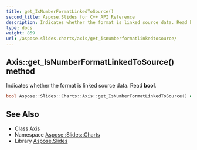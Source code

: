 ```yaml
---
title: get_IsNumberFormatLinkedToSource()
second_title: Aspose.Slides for C++ API Reference
description: Indicates whether the format is linked source data. Read bool.
type: docs
weight: 859
url: /aspose.slides.charts/axis/get_isnumberformatlinkedtosource/
---
```

## Axis::get_IsNumberFormatLinkedToSource() method


Indicates whether the format is linked source data. Read **bool**.

```cpp
bool Aspose::Slides::Charts::Axis::get_IsNumberFormatLinkedToSource() override
```

## See Also

* Class [Axis](../)
* Namespace [Aspose::Slides::Charts](../../)
* Library [Aspose.Slides](../../../)